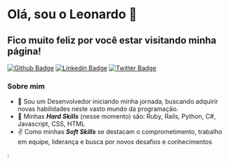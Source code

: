 # Olá, sou o Leonardo 👋
## Fico muito feliz por você estar visitando minha página!

[![Github Badge](https://img.shields.io/badge/-Github-000?style=flat-square&logo=Github&logoColor=white&link=https://github.com/ledomarques)](https://github.com/ledomarques)
[![Linkedin Badge](https://img.shields.io/badge/-LinkedIn-blue?style=flat-square&logo=Linkedin&logoColor=white&link=https://www.linkedin.com/in/leonardompn/)](https://www.linkedin.com/in/leonardompn/)
[![Twitter Badge](https://img.shields.io/badge/-Twitter-1ca0f1?style=flat-square&labelColor=1ca0f1&logo=twitter&logoColor=white&link=https://twitter.com/ledomarques)](https://twitter.com/ledomarques)

### Sobre mim
- 👀 Sou um Desenvolvedor iniciando minha jornada, buscando adquirir novas habilidades neste vasto mundo da programação.
- 🤘 Minhas **_Hard Skills_** (nesse momento) são: Ruby, Rails, Python, C#, Javascript, CSS, HTML
- ✌️ Como minhas **_Soft Skills_** se destacam o comprometimento, trabalho em equipe, liderança e busca por novos desafios e conhecimentos 


:
<!---
ledomarques/ledomarques is a ✨ special ✨ repository because its `README.md` (this file) appears on your GitHub profile.
You can click the Preview link to take a look at your changes.
--->
